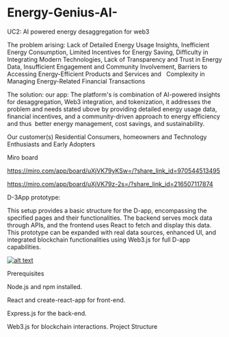 # Energy-Genius-AI-
UC2: AI powered energy desaggregation for web3

The problem arising: Lack of Detailed Energy Usage Insights, Inefficient Energy Consumption, Limited Incentives for Energy Saving, Difficulty in Integrating Modern Technologies,
Lack of Transparency and Trust in Energy Data, Insufficient Engagement and Community Involvement, Barriers to Accessing Energy-Efficient Products and Services and  
Complexity in Managing Energy-Related Financial Transactions

The solution: our app: The platform's is combination of AI-powered insights for desaggregation, Web3 integration, and tokenization, 
it addresses the problem and needs stated ubove by providing detailed energy usage data, financial incentives, 
and a community-driven approach to energy efficiency and thus  better energy management, cost savings, and sustainability.

Our customer(s)
Residential Consumers, homeowners and Technology Enthusiasts and Early Adopters


Miro board

https://miro.com/app/board/uXjVK79yKSw=/?share_link_id=970544513495

https://miro.com/app/board/uXjVK79z-2s=/?share_link_id=216507117874

D-3App prototype:

This setup provides a basic structure for the D-app, encompassing the specified pages and their functionalities. The backend serves mock data through APIs, and the frontend uses React to fetch and display this data. This prototype can be expanded with real data sources, enhanced UI, and integrated blockchain functionalities using Web3.js for full D-app capabilities.

[![alt text](https://github.com/[Rania-Menjour]/[Energy-Genius-AI-]/blob/[main]/image.jpg?raw=true)](https://github.com/AI-Team13/Energy-GeniusAI-/blob/main/3D%20App%20Project%20structure.png)

Prerequisites

Node.js and npm installed.

React and create-react-app for front-end.

Express.js for the back-end.

Web3.js for blockchain interactions.
Project Structure
